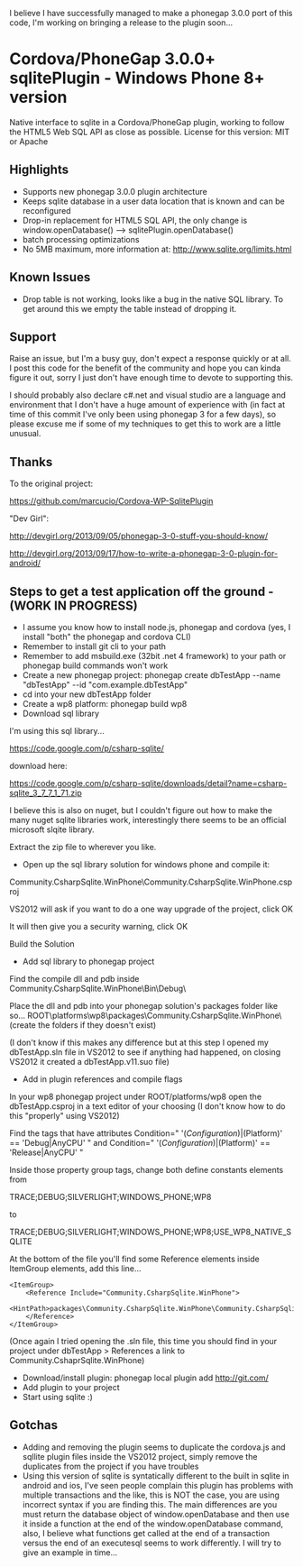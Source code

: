 I believe I have successfully managed to make a phonegap 3.0.0 port of this code, I'm working on bringing a release to the plugin soon...

# Cordova/PhoneGap 3.0.0+ sqlitePlugin - Windows Phone 8+ version

Native interface to sqlite in a Cordova/PhoneGap plugin, working to follow the HTML5 Web SQL API as close as possible.
License for this version: MIT or Apache

## Highlights

 - Supports new phonegap 3.0.0 plugin architecture
 - Keeps sqlite database in a user data location that is known and can be reconfigured
 - Drop-in replacement for HTML5 SQL API, the only change is window.openDatabase() --> sqlitePlugin.openDatabase()
 - batch processing optimizations
 - No 5MB maximum, more information at: http://www.sqlite.org/limits.html

## Known Issues

 - Drop table is not working, looks like a bug in the native SQL library. To get around this we empty the table instead of dropping it.

## Support

Raise an issue, but I'm a busy guy, don't expect a response quickly or at all. I post this code for the benefit of the community and hope you can kinda figure it out, sorry I just don't have enough time to devote to supporting this.

I should probably also declare c#.net and visual studio are a language and environment that I don't have a huge amount of experience with (in fact at time of this commit I've only been using phonegap 3 for a few days), so please excuse me if some of my techniques to get this to work are a little unusual. 

## Thanks

To the original project:

https://github.com/marcucio/Cordova-WP-SqlitePlugin

"Dev Girl":

http://devgirl.org/2013/09/05/phonegap-3-0-stuff-you-should-know/

http://devgirl.org/2013/09/17/how-to-write-a-phonegap-3-0-plugin-for-android/

## Steps to get a test application off the ground - (WORK IN PROGRESS)

 - I assume you know how to install node.js, phonegap and cordova (yes, I install "both" the phonegap and cordova CLI)
 - Remember to install git cli to your path
 - Remember to add msbuild.exe (32bit .net 4 framework) to your path or phonegap build commands won't work
 - Create a new phonegap project: phonegap create dbTestApp --name "dbTestApp" --id "com.example.dbTestApp"
 - cd into your new dbTestApp folder
 - Create a wp8 platform: phonegap build wp8
 - Download sql library

 I'm using this sql library...

 https://code.google.com/p/csharp-sqlite/ 
 
 download here:
 
 https://code.google.com/p/csharp-sqlite/downloads/detail?name=csharp-sqlite_3_7_7_1_71.zip
 
 I believe this is also on nuget, but I couldn't figure out how to make the many nuget sqlite libraries work, interestingly there seems to be an official microsoft slqite library.
 
 Extract the zip file to wherever you like.
 
 - Open up the sql library solution for windows phone and compile it:
 
 Community.CsharpSqlite.WinPhone\Community.CsharpSqlite.WinPhone.csproj
 	
 VS2012 will ask if you want to do a one way upgrade of the project, click OK
 
 It will then give you a security warning, click OK
 
 Build the Solution
  
 - Add sql library to phonegap project
 
 Find the compile dll and pdb inside Community.CsharpSqlite.WinPhone\Bin\Debug\
 
 Place the dll and pdb into your phonegap solution's packages folder like so... ROOT\platforms\wp8\packages\Community.CsharpSqlite.WinPhone\ (create the folders if they doesn't exist)
 
 (I don't know if this makes any difference but at this step I opened my dbTestApp.sln file in VS2012 to see if anything had happened, on closing VS2012 it created a dbTestApp.v11.suo file)
 
  - Add in plugin references and compile flags
 
 In your wp8 phonegap project under ROOT/platforms/wp8 open the dbTestApp.csproj in a text editor of your choosing (I don't know how to do this "properly" using VS2012)
 
 Find the <property group> tags that have attributes Condition=" '$(Configuration)|$(Platform)' == 'Debug|AnyCPU' " and  Condition=" '$(Configuration)|$(Platform)' == 'Release|AnyCPU' "
 
 Inside those property group tags, change both define constants elements from
 
 <DefineConstants>TRACE;DEBUG;SILVERLIGHT;WINDOWS_PHONE;WP8</DefineConstants>
 
 to
 
 <DefineConstants>TRACE;DEBUG;SILVERLIGHT;WINDOWS_PHONE;WP8;USE_WP8_NATIVE_SQLITE</DefineConstants> 
 
 At the bottom of the file you'll find some Reference elements inside ItemGroup elements, add this line...
 
    <ItemGroup>
	    <Reference Include="Community.CsharpSqlite.WinPhone">
	       <HintPath>packages\Community.CsharpSqlite.WinPhone\Community.CsharpSqlite.WinPhone.dll</HintPath>
	    </Reference>
    </ItemGroup>
 
 (Once again I tried opening the .sln file, this time you should find in your project under dbTestApp > References a link to Community.CshaprSqlite.WinPhone)
 
 - Download/install plugin: phonegap local plugin add http://git.com/<url TBC>
 - Add plugin to your project
 - Start using sqlite :)

## Gotchas

 - Adding and removing the plugin seems to duplicate the cordova.js and sqllite plugin files inside the VS2012 project, simply remove the duplicates from the project if you have troubles
 - Using this version of sqlite is syntatically different to the built in sqlite in android and ios, I've seen people complain this plugin has problems with multiple transactions and the like, this is NOT the case, you are using incorrect syntax if you are finding this. The main differences are you must return the database object of window.openDatabase and then use it inside a function at the end of the window.openDatabase command, also, I believe what functions get called at the end of a transaction versus the end of an executesql seems to work differently. I will try to give an example in time...